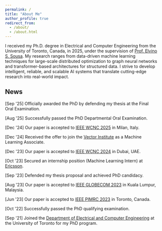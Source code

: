 ```yaml
---
permalink: /
title: "About Me"
author_profile: true
redirect_from: 
  - /about/
  - /about.html
---
```


I received my Ph.D. degree in Electrical and Computer Engineering from the University of Toronto, Canada, in 2025, under the supervision of [Prof. Elvino S. Sousa](https://www.ece.utoronto.ca/people/sousa-e-s/). My research ranges from data-driven machine learning techniques for large-scale distributed optimization to graph neural networks and transformer-based architectures for structured data. I strive to develop intelligent, reliable, and scalable AI systems that translate cutting-edge research into real-world impact.

## News

[Sep '25] Officially awarded the PhD by defending my thesis at the Final Oral Examination.

[Aug '25] Successfully passed the PhD Departmental Oral Examination. 

[Dec '24] Our paper is accepted to [IEEE WCNC 2025](https://wcnc2025.ieee-wcnc.org/) in Milan, Italy. 

[Dec '24] Received the offer to join the [Vector Institute](https://vectorinstitute.ai/) as a Machine Learning Associate.  

[Dec '23] Our paper is accepted to [IEEE WCNC 2024](https://wcnc2024.ieee-wcnc.org/) in Dubai, UAE. 

[Oct '23] Secured an internship position (Machine Learning Intern) at [Ericsson](https://www.ericsson.com/en).

[Sep '23] Defended my thesis proposal and achieved PhD candidacy.

[Aug '23] Our paper is accepted to [IEEE GLOBECOM 2023](https://globecom2023.ieee-globecom.org/) in Kuala Lumpur, Malaysia.

[Jun '23] Our paper is accepted to [IEEE PIMRC 2023](https://pimrc2023.ieee-pimrc.org/) in Toronto, Canada.  

[Oct '22] Successfully passed the PhD qualifying examination.  

[Sep '21] Joined the [Department of Electrical and Computer Engineering](https://www.ece.utoronto.ca/) at the University of Toronto for my PhD program.  

